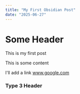 ```yaml
---
title: "My First Obsidian Post"
date: "2025-06-27"
---
```


# Some Header

This is my first post

This is some content

I'll add a link www.google.com

### Type 3 Header